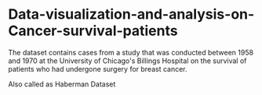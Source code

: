 # Data-visualization-and-analysis-on-Cancer-survival-patients
The dataset contains cases from a study that was conducted
between 1958 and 1970 at the University of Chicago's Billings
Hospital on the survival of patients who had undergone surgery
for breast cancer.

Also called as Haberman Dataset
